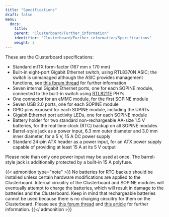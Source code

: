 ```yaml
---
title: "Specifications"
draft: false
menu:
  docs:
    title:
    parent: "Clusterboard/Further_information"
    identifier: "Clusterboard/Further_information/Specifications"
    weight: 3
---
```


These are the Clusterboard specifications:

* Standard mITX form-factor (167&nbsp;mm&nbsp;x 170&nbsp;mm)
* Built-in eight-port Gigabit Ethernet switch, using RTL8370N ASIC; the switch is unmanaged although the ASIC provides management functions, see [this forum thread](https://forum.pine64.org/showthread.php?tid=13181) for further information
* Seven internal Gigabit Ethernet ports, one for each SOPINE module, connected to the built-in switch using [RTL8211E](https://datasheet.lcsc.com/szlcsc/Realtek-Semicon-RTL8211EG-VB-CG_C69264.pdf) PHYs
* One connector for an eMMC module, for the first SOPINE module
* Seven USB 2.0 ports, one for each SOPINE module
* GPIO pins exposed for each SOPINE module, including the UARTs
* Gigabit Ethernet port activity LEDs, one for each SOPINE module
* Battery holder for two standard non-rechargeable AA-size 1.5&nbsp;V batteries, for the real time clock (RTC) backup on all SOPINE modules
* Barrel-style jack as a power input, 6.3&nbsp;mm outer diameter and 3.0&nbsp;mm inner diameter, for a 5&nbsp;V, 15&nbsp;A DC power supply
* Standard 24-pin ATX header as a power input, for an ATX power supply capable of providing at least 15&nbsp;A at its 5&nbsp;V output

Please note than only one power input may be used at once. The barrel-style jack is additionally protected by a built-in 15&nbsp;A polyfuse.

{{< admonition type="note" >}}
No batteries for RTC backup should be installed unless certain hardware modifications are applied to the Clusterboard. Internal circuitry of the Clusterboard and SOPINE modules will eventually attempt to charge the batteries, which will result in damage to the batteries and the Clusterboard. Keep in mind that rechargeable batteries cannot be used because there is no charging circuitry for them on the Clusterboard. Please see [this forum thread](https://forum.pine64.org/showthread.php?tid=5849&page=2) and [this article](https://ericdraken.com/a64-reset-problem/) for further information.
{{</ admonition >}}